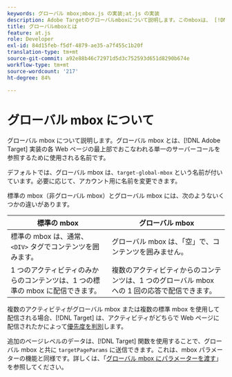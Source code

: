 ```yaml
---
keywords: グローバル mbox;mbox.js の実装;at.js の実装
description: Adobe Targetのグローバルmboxについて説明します。このmboxは、 [!DNL Target] 実装の各Webページの上部で行われる単一のサーバー呼び出しを参照するために使用される名前です。
title: グローバルmboxとは
feature: at.js
role: Developer
exl-id: 84d15feb-f5df-4879-ae35-a7f455c1b20f
translation-type: tm+mt
source-git-commit: a92e88b46c72971d5d3c752593d651d8290b674e
workflow-type: tm+mt
source-wordcount: '217'
ht-degree: 84%

---
```


# グローバル mbox について

グローバル mbox について説明します。グローバル mbox とは、[!DNL Adobe Target] 実装の各 Web ページの最上部でおこなわれる単一のサーバーコールを参照するために使用される名前です。

デフォルトでは、グローバル mbox は、`target-global-mbox` という名前が付いています。必要に応じて、アカウント用に名前を変更できます。

標準の mbox（非グローバル mbox）とグローバル mbox には、次のようないくつかの違いがあります。

| 標準の mbox | グローバル mbox |
|--- |--- |
| 標準の mbox は、通常、`<DIV>` タグでコンテンツを囲みます。 | グローバル mbox は、「空」で、コンテンツを囲みません。 |
| 1 つのアクティビティのみからのコンテンツは、1 つの標準の mbox に配信できます。 | 複数のアクティビティからのコンテンツは、1 つのグローバル mbox への 1 回の応答で配信できます。 |

複数のアクティビティがグローバル mbox または複数の標準 mbox を使用して配信される場合、[!DNL Target] は、アクティビティがどちらで Web ページに配信されたかによって[優先度を判別](/help/c-activities/priority.md#concept_1780C11FEA57440499F0047DD6900E0F)します。

追加のページレベルのデータは、[!DNL Target] 関数を使用することで、グローバル mbox と共に `targetPageParams` に送信できます。これは、mbox パラメーターの機能と同様です。詳しくは、「[グローバル mbox にパラメーターを渡す](/help/c-implementing-target/c-implementing-target-for-client-side-web/t-mbox-download/c-understanding-global-mbox/pass-parameters-to-global-mbox.md#concept_33362A04146C4E3C8E7089B65F38B5E5)」を参照してください。
